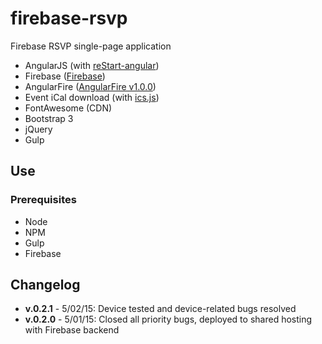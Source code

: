 # firebase-rsvp

Firebase RSVP single-page application

* AngularJS (with [reStart-angular](https://github.com/kmaida/reStart-angular))
* Firebase ([Firebase](http://www.firebase.com))
* AngularFire ([AngularFire v1.0.0](https://www.firebase.com/docs/web/libraries/angular/))
* Event iCal download (with [ics.js](https://github.com/nwcell/ics.js))
* FontAwesome (CDN)
* Bootstrap 3
* jQuery
* Gulp

## Use

### Prerequisites

* Node
* NPM
* Gulp
* Firebase

## Changelog

* **v.0.2.1** - 5/02/15: Device tested and device-related bugs resolved
* **v.0.2.0** - 5/01/15: Closed all priority bugs, deployed to shared hosting with Firebase backend